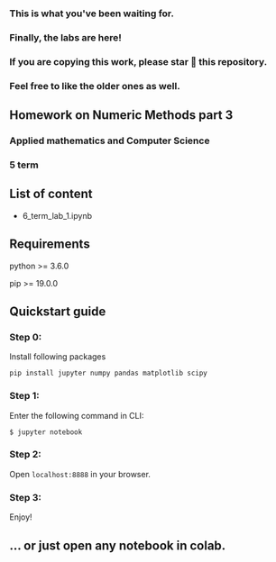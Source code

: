 ### This is what you've been waiting for. 
### Finally, the labs are here!
### If you are copying this work, please star 🌟 this repository. 
### Feel free to like the older ones as well.

## Homework on Numeric Methods part 3
### Applied mathematics and Computer Science
### 5 term

## List of content
* 6_term_lab_1.ipynb 

## Requirements
python >= 3.6.0

pip >= 19.0.0

## Quickstart guide

### Step 0: 
Install following packages

```
pip install jupyter numpy pandas matplotlib scipy
```

### Step 1: 
Enter the following command in CLI:
```
$ jupyter notebook
```

### Step 2: 
Open ``` localhost:8888 ``` in your browser.

### Step 3:
Enjoy!

## ... or just open any notebook in colab.
